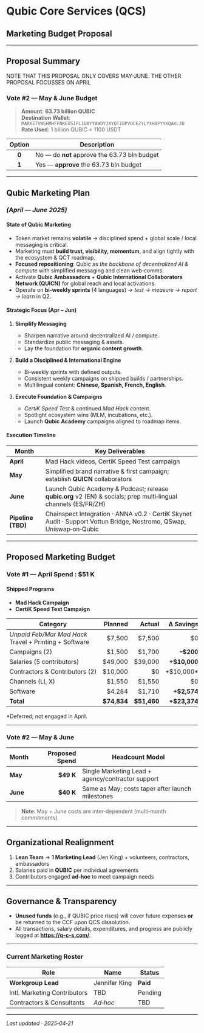# Qubic Core Services (QCS)  
## Marketing Budget Proposal  

---

## Proposal Summary

NOTE THAT THIS PROPOSAL ONLY COVERS MAY-JUNE. THE OTHER PROPOSAL FOCUSSES ON APRIL

### Vote #2 — **May & June Budget**  
> **Amount**: **63.73 billion QUBIC**  
> **Destination Wallet**: `MARKETVWSHMHFFNKEUSIPLIDAYYAWDYJXYQTIBPVOCEZYLYXHBPYYKQAKLJD`  
> **Rate Used**: 1 billion QUBIC = 1100 USDT  

| Option | Description                                    |
| :----: | ---------------------------------------------- |
| **0**  | No — do **not** approve the 63.73 bln budget   |
| **1**  | Yes — **approve** the 63.73 bln budget         |

---

## Qubic Marketing Plan  
### *(April — June 2025)*  

#### State of Qubic Marketing
- Token market remains **volatile** → disciplined spend + global scale / local messaging is critical.  
- Marketing must **build trust, visibility, momentum**, and align tightly with the ecosystem & QCT roadmap.  
- **Focused repositioning**: Qubic as *the backbone of decentralized AI & compute* with simplified messaging and clean web‑comms.  
- Activate **Qubic Ambassadors** + **Qubic International Collaborators Network (QUICN)** for global reach and local activations.  
- Operate on **bi‑weekly sprints** (4 languages) → *test → measure → report → learn* in Q2.  

#### Strategic Focus (Apr – Jun)

1. **Simplify Messaging**  
   - Sharpen narrative around decentralized AI / compute.  
   - Standardize public messaging & assets.  
   - Lay the foundation for **organic content growth**.  

2. **Build a Disciplined & International Engine**  
   - Bi‑weekly sprints with defined outputs.  
   - Consistent weekly campaigns on shipped builds / partnerships.  
   - Multilingual content: **Chinese, Spanish, French, English**.  

3. **Execute Foundation & Campaigns**  
   - *CertiK Speed Test* & continued *Mad Hack* content.  
   - Spotlight ecosystem wins (MLM, incubations, etc.).  
   - Launch **Qubic Academy** campaigns aligned to roadmap items.  

#### Execution Timeline

| Month | Key Deliverables |
| ----- | ---------------- |
| **April** | Mad Hack videos, CertiK Speed Test campaign |
| **May**   | Simplified brand narrative & first campaign; establish **QUICN** collaborators |
| **June**  | Launch Qubic Academy & Podcast; release **qubic.org** v2 (EN) & socials; prep multi‑lingual channels (ES/FR/ZH) |
| **Pipeline (TBD)** | Chainspect Integration · ANNA v0.2 · CertiK Skynet Audit · Support Vottun Bridge, Nostromo, QSwap, Uniswap‑on‑Qubic |

---

## Proposed Marketing Budget

### Vote #1 — **April Spend** : **\$51 K**

#### Shipped Programs
- **Mad Hack Campaign**  
- **CertiK Speed Test Campaign**

| Category | Planned | **Actual** | ∆ Savings |
| -------- | -------:| ----------:| --------: |
| *Unpaid Feb/Mar Mad Hack* <br>Travel + Printing + Software | \$7,500 | \$7,500 | \$0 |
| Campaigns (2) | \$1,500 | \$1,700 | **–\$200** |
| Salaries (5 contributors) | \$49,000 | \$39,000 | **+\$10,000** |
| Contractors & Contributors (2) | \$10,000 | \$0 | +\$10,000* |
| Channels (LI, X) | \$1,550 | \$1,550 | \$0 |
| Software | \$4,284 | \$1,710 | **+\$2,574** |
| **Total** | **\$74,834** | **\$51,460** | **+\$23,374** |

\*Deferred; not engaged in April.

---

### Vote #2 — **May & June**  

| Month | Proposed Spend | Headcount Model |
| ----- | -------------: | --------------- |
| **May** | **\$49 K** | Single Marketing Lead + agency/contractor support |
| **June** | **\$40 K** | Same as May; costs taper after launch milestones |

> **Note**: May + June costs are inter‑dependent (multi‑month commitments).

---

## Organizational Realignment

1. **Lean Team** → **1 Marketing Lead** (Jen King) + volunteers, contractors, ambassadors  
2. Salaries paid in **QUBIC** per individual agreements  
3. Contributors engaged **ad‑hoc** to meet campaign needs  

---

## Governance & Transparency

- **Unused funds** (e.g., if QUBIC price rises) will cover future expenses **or** be returned to the CCF upon QCS dissolution.  
- All transactions, salary details, expenditures, and progress are publicly logged at **<https://q-c-s.com/>**.  

---

### Current Marketing Roster
| Role | Name | Status |
| ---- | ---- | ------ |
| **Workgroup Lead** | Jennifer King | **Paid** |
| Intl. Marketing Contributors | TBD | Pending |
| Contractors & Consultants | *Ad‑hoc* | TBD |

---
*Last updated · 2025‑04‑21*

